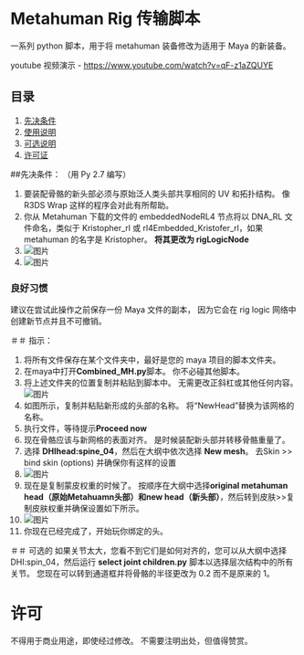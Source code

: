 # Metahuman Rig 传输脚本
一系列 python 脚本，用于将 metahuman 装备修改为适用于 Maya 的新装备。

youtube 视频演示 - https://www.youtube.com/watch?v=qF-z1aZQUYE

## 目录
1. [先决条件](https://github.com/JeffreyTsai1991/metahuman_rig_transferr#prerequisite)
2. [使用说明](https://github.com/JeffreyTsai1991/metahuman_rig_transfer#instructions)
3. [可选说明](https://github.com/JeffreyTsai1991/metahuman_rig_transfer#optional)
4. [许可证](https://github.com/JeffreyTsai1991/metahuman_rig_transfer#license)

##先决条件：
（用 Py 2.7 编写）
1. 要装配骨骼的新头部必须与原始泛人类头部共享相同的 UV 和拓扑结构。 像 R3DS Wrap 这样的程序会对此有所帮助。
2. 你从 Metahuman 下载的文件的 embeddedNodeRL4 节点将以 DNA_RL 文件命名，类似于 Kristopher_rl 或 rl4Embedded_Kristofer_rl，如果 metahuman 的名字是 Kristopher。 **将其更改为 rigLogicNode**
3. ![图片](https://user-images.githubusercontent.com/88772846/132264485-74e9d98e-38d9-4227-ab56-1ca9fc5effd5.png)
4. ![图片](https://user-images.githubusercontent.com/88772846/132264420-1128a2eb-d1f0-4ec2-bbdc-ea97e150c197.png)

### 良好习惯
建议在尝试此操作之前保存一份 Maya 文件的副本， 因为它会在 rig logic 网络中创建新节点并且不可撤销。


＃＃ 指示：


1. 将所有文件保存在某个文件夹中，最好是您的 maya 项目的脚本文件夹。
2. 在maya中打开**Combined_MH.py**脚本。 你不必碰其他脚本。
3. 将上述文件夹的位置复制并粘贴到脚本中。 无需更改正斜杠或其他任何内容。
![图片](https://user-images.githubusercontent.com/88772846/132264121-a525cc5c-e89f-4a88-be70-74efe3d18be1.png)
3. 如图所示，复制并粘贴新形成的头部的名称。 将“NewHead”替换为该网格的名称。
4. 执行文件，等待提示**Proceed now**
5. 现在骨骼应该与新网格的表面对齐。 是时候装配新头部并转移骨骼重量了。
6. 选择 **DHIhead:spine_04**，然后在大纲中依次选择 **New mesh**。 去Skin >> bind skin (options) 并确保你有这样的设置
7. ![图片](https://user-images.githubusercontent.com/88772846/132264992-14f758d7-3061-4cb3-ae5c-24eb1464d548.png)
8. 现在是复制蒙皮权重的时候了。 按顺序在大纲中选择**original metahuman head（原始Metahuamn头部）**和**new head（新头部）**，然后转到皮肤>>复制皮肤权重并确保设置如下所示。
9. ![图片](https://user-images.githubusercontent.com/88772846/132265047-68307310-67fa-44ef-9059-cfc6b9e2ae58.png)
10. 你现在已经完成了，开始玩你绑定的头。

＃＃ 可选的
如果关节太大，您看不到它们是如何对齐的，您可以从大纲中选择 DHI:spin_04，然后运行 **select joint children.py** 脚本以选择层次结构中的所有关节。 您现在可以转到通道框并将骨骼的半径更改为 0.2 而不是原来的 1。

# 许可
不得用于商业用途，即使经过修改。 不需要注明出处，但值得赞赏。
